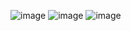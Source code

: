 ![image](https://github.com/user-attachments/assets/18571257-5096-4e25-8dc7-fec10c6f1603)
![image](https://github.com/user-attachments/assets/40d9da70-dce2-497a-ba8e-77840c3a5b2e)
![image](https://github.com/user-attachments/assets/e0cabeaa-026b-4e70-b412-98deaa4a2674)


